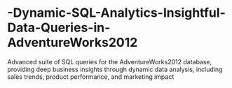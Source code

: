 # -Dynamic-SQL-Analytics-Insightful-Data-Queries-in-AdventureWorks2012
Advanced suite of SQL queries for the AdventureWorks2012 database, providing deep business insights through dynamic data analysis, including sales trends, product performance, and marketing impact
